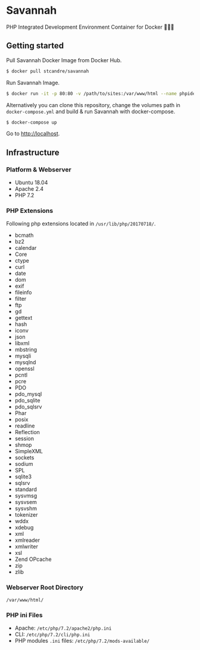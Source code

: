 # Savannah
PHP Integrated Development Environment Container for Docker 🐘🐳🌱

## Getting started

Pull Savannah Docker Image from Docker Hub.

```bash
$ docker pull stcandre/savannah
```

Run Savannah Image.

```bash
$ docker run -it -p 80:80 -v /path/to/sites:/var/www/html --name phpide stcandre/savannah
```

Alternatively you can clone this repository, change the volumes path in `docker-compose.yml` and build & run Savannah with docker-compose.

```bash
$ docker-compose up
```


Go to <http://localhost>.

## Infrastructure

### Platform & Webserver

- Ubuntu 18.04
- Apache 2.4
- PHP 7.2

### PHP Extensions

Following php extensions located in `/usr/lib/php/20170718/`.

- bcmath
- bz2
- calendar
- Core
- ctype
- curl
- date
- dom
- exif
- fileinfo
- filter
- ftp
- gd
- gettext
- hash
- iconv
- json
- libxml
- mbstring
- mysqli
- mysqlnd
- openssl
- pcntl
- pcre
- PDO
- pdo_mysql
- pdo_sqlite
- pdo_sqlsrv
- Phar
- posix
- readline
- Reflection
- session
- shmop
- SimpleXML
- sockets
- sodium
- SPL
- sqlite3
- sqlsrv
- standard
- sysvmsg
- sysvsem
- sysvshm
- tokenizer
- wddx
- xdebug
- xml
- xmlreader
- xmlwriter
- xsl
- Zend OPcache
- zip
- zlib

### Webserver Root Directory

`/var/www/html/`

### PHP ini Files

- Apache: `/etc/php/7.2/apache2/php.ini`
- CLI: `/etc/php/7.2/cli/php.ini`
- PHP modules `.ini` files: `/etc/php/7.2/mods-available/`
